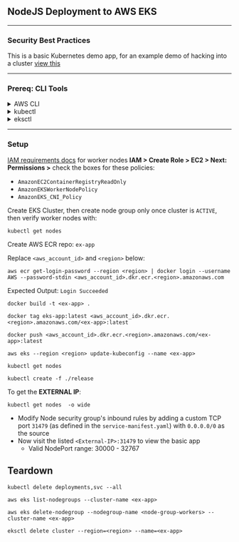 ## NodeJS Deployment to AWS EKS
---
### Security Best Practices
This is a basic Kubernetes demo app, for an example demo of hacking into a cluster [view this](https://www.youtube.com/watch?v=L_ej12aahNI)  

-----

### Prereq: CLI Tools
<details>
<summary>AWS CLI</summary>
<br>

```
curl "https://awscli.amazonaws.com/AWSCLIV2.pkg" -o "AWSCLIV2.pkg"
```

```
sudo installer -pkg AWSCLIV2.pkg -target /
```

```
aws --version
```
</details>

<details>
<summary>kubectl</summary>
<br>

```
curl -o kubectl https://amazon-eks.s3.us-west-2.amazonaws.com/1.20.4/2021-04-12/bin/darwin/amd64/kubectl
```
```
chmod +x ./kubectl 
```
```
mkdir -p $HOME/bin && cp ./kubectl $HOME/bin/kubectl && export PATH=$HOME/bin:$PATH
```
```
echo 'export PATH=$PATH:$HOME/bin' >> ~/.bash_profile
```
```
kubectl version --short --client
```
</details>

<details>
<summary>eksctl</summary>
<br>

```
brew install weaveworks/tap/eksctl
```
or instead update:
```
brew upgrade eksctl && brew link --overwrite eksctl
```
```
eksctl version 
```
</details>

---

### Setup
[IAM requirements docs](https://docs.aws.amazon.com/eks/latest/userguide/create-node-role.html#create-worker-node-role) for worker nodes
**IAM > Create Role > EC2 > Next: Permissions >** check the boxes for these policies: 
- `AmazonEC2ContainerRegistryReadOnly`
- `AmazonEKSWorkerNodePolicy`
- `AmazonEKS_CNI_Policy` 

Create EKS Cluster, then create node group only once cluster is `ACTIVE`, then verify worker nodes with:
```
kubectl get nodes
```

Create AWS ECR repo: `ex-app`

Replace `<aws_account_id>` and `<region>` below:
```
aws ecr get-login-password --region <region> | docker login --username AWS --password-stdin <aws_account_id>.dkr.ecr.<region>.amazonaws.com
```
Expected Output: `Login Succeeded`

```
docker build -t <ex-app> .
```

```
docker tag eks-app:latest <aws_account_id>.dkr.ecr.<region>.amazonaws.com/<ex-app>:latest
```
```
docker push <aws_account_id>.dkr.ecr.<region>.amazonaws.com/<ex-app>:latest
```

```
aws eks --region <region> update-kubeconfig --name <ex-app>
```
```
kubectl get nodes
```
```
kubectl create -f ./release
```
To get the **EXTERNAL IP**:
```
kubectl get nodes  -o wide
```
- Modify Node security group's inbound rules by adding a custom TCP port `31479` (as defined in the `service-manifest.yaml`) with `0.0.0.0/0` as the source  
- Now visit the listed `<External-IP>:31479` to view the basic app
    - Valid NodePort range: 30000 - 32767

## Teardown
```
kubectl delete deployments,svc --all 
```

```
aws eks list-nodegroups --cluster-name <ex-app>
```

```
aws eks delete-nodegroup --nodegroup-name <node-group-workers> --cluster-name <ex-app>
```

```
eksctl delete cluster --region=<region> --name=<ex-app>
```
